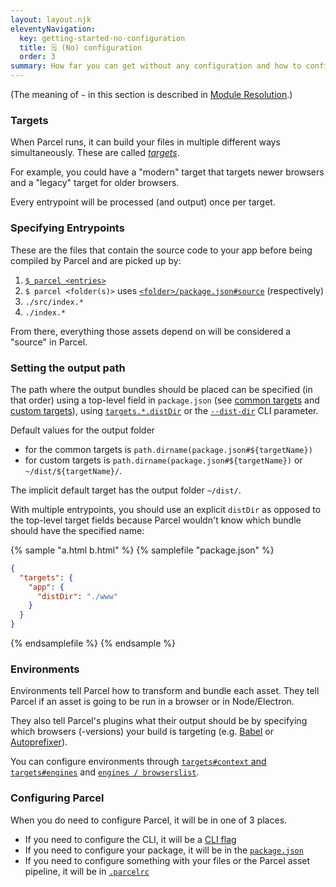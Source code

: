 ```yaml
---
layout: layout.njk
eleventyNavigation:
  key: getting-started-no-configuration
  title: 🗒️ (No) configuration
  order: 3
summary: How far you can get without any configuration and how to configure Parcel
---
```


(The meaning of `~` in this section is described in [Module Resolution](/features/module-resolution/#tilde-paths).)

### Targets

When Parcel runs, it can build your files in multiple different ways simultaneously. These are called [*targets*](/configuration/package-json/#targets).

For example, you could have a "modern" target that targets newer browsers and a "legacy" target for older browsers.

Every entrypoint will be processed (and output) once per target.

### Specifying Entrypoints

These are the files that contain the source code to your app before being
compiled by Parcel and are picked up by:

1. [`$ parcel <entries>`](/features/cli/)
2. `$ parcel <folder(s)>` uses [`<folder>/package.json#source`](/configuration/package-json/#source) (respectively)
3. `./src/index.*`
4. `./index.*`

From there, everything those assets depend on will be considered a "source" in
Parcel.

### Setting the output path

The path where the output bundles should be placed can be specified (in that order) using a top-level field in `package.json` (see [common targets](/configuration/package-json/#main-%2F-module-%2F-browser) and [custom targets](/configuration/package-json/#custom-targets)), using [`targets.*.distDir`](/configuration/package-json/#targets) or the [`--dist-dir`](</features/cli/#parameters-specific-to-the-non-server-commands-(watch-and-build)>) CLI parameter.

Default values for the output folder

- for the common targets is `path.dirname(package.json#${targetName})`
- for custom targets is `path.dirname(package.json#${targetName})` or `~/dist/${targetName}/`.

The implicit default target has the output folder `~/dist/`.

With multiple entrypoints, you should use an explicit `distDir` as opposed to the top-level target fields because Parcel wouldn't know which bundle should have the specified name:

{% sample "a.html b.html" %}
{% samplefile "package.json" %}

```json
{
  "targets": {
    "app": {
      "distDir": "./www"
    }
  }
}
```

{% endsamplefile %}
{% endsample %}

### Environments

Environments tell Parcel how to transform and bundle each asset. They tell
Parcel if an asset is going to be run in a browser or in Node/Electron.

They also tell Parcel's plugins what their output should be by specifying which
browsers (-versions) your build is targeting
(e.g. [Babel](http://babeljs.io/docs/en/babel-preset-env#targetsbrowsers) or
[Autoprefixer](https://github.com/postcss/autoprefixer#browsers)).

You can configure environments through [`targets#context` and `targets#engines`](/configuration/package-json/#targets) and [`engines / browserslist`](/configuration/package-json/#engines-%2F-browserslist).

### Configuring Parcel

When you do need to configure Parcel, it will be in one of 3 places.

- If you need to configure the CLI, it will be a [CLI flag](/features/cli/)
- If you need to configure your package, it will be in the [`package.json`](/configuration/package-json/)
- If you need to configure something with your files or the Parcel asset
  pipeline, it will be in [`.parcelrc`](/configuration/plugin-configuration/)
